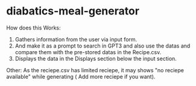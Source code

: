 # diabatics-meal-generator

How does this Works:
1. Gathers information from the user via input form.
2. And make it as a prompt to search in GPT3 and also use the datas and compare them with the pre-stored datas in the Recipe.csv.
3. Displays the data in the Displays section below the input section.

Other:
As the reciepe.csv has limited reciepe, it may shows "no reciepe available" while generating ( Add more reciepe if you want).
